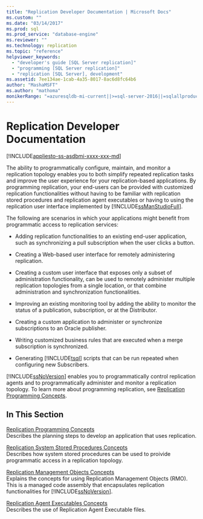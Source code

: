 ```yaml
---
title: "Replication Developer Documentation | Microsoft Docs"
ms.custom: ""
ms.date: "03/14/2017"
ms.prod: sql
ms.prod_service: "database-engine"
ms.reviewer: ""
ms.technology: replication
ms.topic: "reference"
helpviewer_keywords: 
  - "developer's guide [SQL Server replication]"
  - "programming [SQL Server replication]"
  - "replication [SQL Server], development"
ms.assetid: 7ee134ae-1cab-4a35-8017-8ac6d8fc64b6
author: "MashaMSFT"
ms.author: "mathoma"
monikerRange: "=azuresqldb-mi-current||>=sql-server-2016||=sqlallproducts-allversions"
---
```

# Replication Developer Documentation
[!INCLUDE[appliesto-ss-asdbmi-xxxx-xxx-md](../../../includes/appliesto-ss-asdbmi-xxxx-xxx-md.md)]

  The ability to programmatically configure, maintain, and monitor a replication topology enables you to both simplify repeated replication tasks and improve the user experience for your replication-based applications. By programming replication, your end-users can be provided with customized replication functionalities without having to be familiar with replication stored procedures and replication agent executables or having to using the replication user interface implemented by [!INCLUDE[ssManStudioFull](../../../includes/ssmanstudiofull-md.md)].  
  
 The following are scenarios in which your applications might benefit from programmatic access to replication services:  
  
-   Adding replication functionalities to an existing end-user application, such as synchronizing a pull subscription when the user clicks a button.  
  
-   Creating a Web-based user interface for remotely administering replication.  
  
-   Creating a custom user interface that exposes only a subset of administration functionality, can be used to remotely administer multiple replication topologies from a single location, or that combine administration and synchronization functionalities.  
  
-   Improving an existing monitoring tool by adding the ability to monitor the status of a publication, subscription, or at the Distributor.  
  
-   Creating a custom application to administer or synchronize subscriptions to an Oracle publisher.  
  
-   Writing customized business rules that are executed when a merge subscription is synchronized.  
  
-   Generating [!INCLUDE[tsql](../../../includes/tsql-md.md)] scripts that can be run repeated when configuring new Subscribers.  
  
 [!INCLUDE[ssNoVersion](../../../includes/ssnoversion-md.md)] enables you to programmatically control replication agents and to programmatically administer and monitor a replication topology. To learn more about programming replication, see [Replication Programming Concepts](../../../relational-databases/replication/concepts/replication-programming-concepts.md).  
  
## In This Section  
 [Replication Programming Concepts](../../../relational-databases/replication/concepts/replication-programming-concepts.md)  
 Describes the planning steps to develop an application that uses replication.  
  
 [Replication System Stored Procedures Concepts](../../../relational-databases/replication/concepts/replication-system-stored-procedures-concepts.md)  
 Describes how system stored procedures can be used to proivide programmatic access in a replication topology.  
  
 [Replication Management Objects Concepts](../../../relational-databases/replication/concepts/replication-management-objects-concepts.md)  
 Explains the concepts for using Replication Management Objects (RMO). This is a managed code assembly that encapsulates replication functionalities for [!INCLUDE[ssNoVersion](../../../includes/ssnoversion-md.md)].  
  
 [Replication Agent Executables Concepts](../../../relational-databases/replication/concepts/replication-agent-executables-concepts.md)  
 Describes the use of Replication Agent Executable files.  
  
  
  
